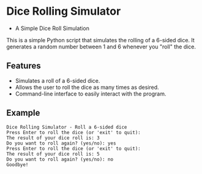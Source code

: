 # Dice Rolling Simulator
- A Simple Dice Roll Simulation

This is a simple Python script that simulates the rolling of a 6-sided dice. It generates a random number between 1 and 6 whenever you "roll" the dice.

## Features

- Simulates a roll of a 6-sided dice.
- Allows the user to roll the dice as many times as desired.
- Command-line interface to easily interact with the program.

## Example

```
Dice Rolling Simulator - Roll a 6-sided dice
Press Enter to roll the dice (or 'exit' to quit):
The result of your dice roll is: 3
Do you want to roll again? (yes/no): yes
Press Enter to roll the dice (or 'exit' to quit):
The result of your dice roll is: 5
Do you want to roll again? (yes/no): no
Goodbye!
```
